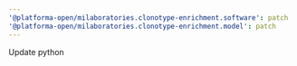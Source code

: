 ```yaml
---
'@platforma-open/milaboratories.clonotype-enrichment.software': patch
'@platforma-open/milaboratories.clonotype-enrichment.model': patch
---
```


Update python
